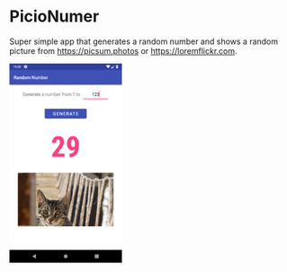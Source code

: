 # PicioNumer
Super simple app that generates a random number and shows a random picture from https://picsum.photos or https://loremflickr.com.  
  
<img src="/screenshots/picionumer_screen.png" width=200>
